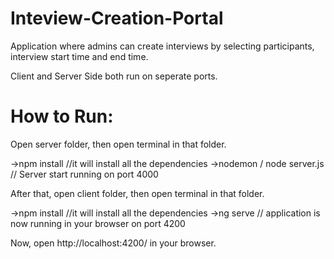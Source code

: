 # Inteview-Creation-Portal

Application where admins can create interviews by selecting participants, interview start time and end time.

Client and Server Side both run on seperate ports.

# How to Run:

Open server folder, then open terminal in that folder.

->npm install //it will install all the dependencies
->nodemon / node server.js // Server start running on port 4000

After that, open client folder, then open terminal in that folder.

->npm install //it will install all the dependencies
->ng serve // application is now running in your browser on port 4200

Now, open http://localhost:4200/  in your browser.